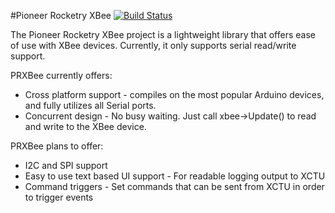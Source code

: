 #Pioneer Rocketry XBee [![Build Status](https://travis-ci.org/Pioneer-Rocketry/Pioneer-Rocketry-XBee.svg?branch=master)](https://travis-ci.org/Pioneer-Rocketry/Pioneer-Rocketry-XBee)


The Pioneer Rocketry XBee project is a lightweight library that offers ease of use with XBee devices. Currently, it only supports serial read/write support.

PRXBee currently offers: 
* Cross platform support - compiles on the most popular Arduino devices, and fully utilizes all Serial ports. 
* Concurrent design - No busy waiting. Just call xbee->Update() to read and write to the XBee device. 

PRXBee plans to offer: 
* I2C and SPI support
* Easy to use text based UI support - For readable logging output to XCTU
* Command triggers - Set commands that can be sent from XCTU in order to trigger events


